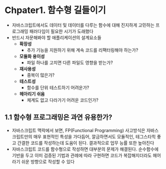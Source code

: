 # Chpater1. 함수형 길들이기

- 자바스크립트에서도 데이터 및 데이터를 다루는 함수에 대해 진지하게 고민하는 프로그래밍 패러다임이 필요한 시기가 도래했다
- 반드시 자문해봐야 할 애플리케이션의 설계요소들
  - **확장성**
    - 추가 기능을 지원하기 위해 계속 코드를 리팩터링해야 하는가?
  - **모듈화 용이성**
    - 파일 하나를 고치면 다른 파일도 영향을 받는가?
  - **재사용성**
    - 중복이 많은가?
  - **테스트성**
    - 함수를 단위 테스트하기 어려운가?
  - **헤아리기 쉬움**
    - 체계도 없고 다라가기 어려운 코드인가?

## **1.1 함수형 프로그래밍은 과연 유용한가?**

- 자바스크립트 맥락에서 보면, FP(Functional Programming) 사고방식은 자바스크립트만의 매우 표현적인 특성을 가다듬어, 깔금하면서도 모듈적인, 테그스타힉 좋고 간결한 코드를 작성하는데 도움이 된다. 결과적으로 업무 능률 또한 높아진다
- 자바스크립트 코드를 함수형으로 작성하면 대부분의 문제가 해결된다. 순수함수에 기반을 두고 이미 검증된 기법과 관례에 따라 구현하면 코드가 복잡해지더라도 헤어라기 쉬운 방향으로 작성할 수 있다
